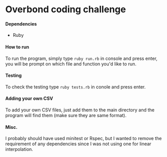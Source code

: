 # Overbond coding challenge

#### Dependencies

* Ruby

#### How to run

To run the program, simply type `ruby run.rb` in console and press enter, you will be prompt on which file and function you'd like to run.

#### Testing

To check the testing type `ruby tests.rb` in conole and press enter.

#### Adding your own CSV

To add your own CSV files, just add them to the main directory and the program will find them (make sure they are same format).

#### Misc.

I probably should have used minitest or Rspec, but I wanted to remove the requirement of any dependencies since I was not using one for linear interpolation.